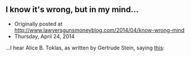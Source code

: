 ## I know it's wrong, but in my mind...

 * Originally posted at http://www.lawyersgunsmoneyblog.com/2014/04/know-wrong-mind
 * Thursday, April 24, 2014

...I hear Alice B. Toklas, as written by Gertrude Stein, saying [this](http://www.rawstory.com/rs/2014/04/24/veterans-cemetery-wont-allow-the-ashes-of-a-couple-old-lesbians-to-be-buried-together/):